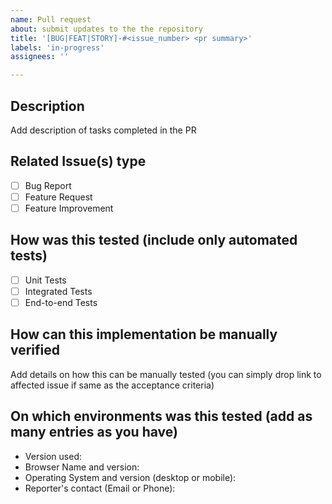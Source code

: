 ```yaml
---
name: Pull request
about: submit updates to the the repository
title: '[BUG|FEAT|STORY]-#<issue_number> <pr summary>'
labels: 'in-progress'
assignees: ''

---
```


## Description

Add description of tasks completed in the PR

## Related Issue(s) type

- [ ] Bug Report
- [ ] Feature Request
- [ ] Feature Improvement

## How was this tested (include only automated tests)

- [ ] Unit Tests
- [ ] Integrated Tests
- [ ] End-to-end Tests

## How can this implementation be manually verified

Add details on how this can be manually tested (you can simply drop link to affected issue if same as the acceptance criteria)

## On which environments was this tested (add as many entries as you have)

- Version used:
- Browser Name and version:
- Operating System and version (desktop or mobile):
- Reporter's contact (Email or Phone):
